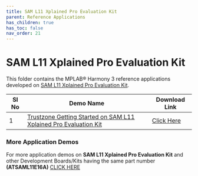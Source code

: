 ```yaml
---
title: SAM L11 Xplained Pro Evaluation Kit
parent: Reference Applications
has_children: true
has_toc: false
nav_order: 21
---
```


# SAM L11 Xplained Pro Evaluation Kit

This folder contains the MPLAB® Harmony 3 reference applications developed on [SAM L11 Xplained Pro Evaluation Kit](https://www.microchip.com/DevelopmentTools/ProductDetails/dm320205).   

|SI No| Demo Name | Download Link |
| --- | --- | -- |
| 1 | [Trustzone Getting Started on SAM L11 Xplained Pro Evaluation Kit](./saml11_trustzone_getting_started/readme.md) | [Click Here](https://github.com/Microchip-MPLAB-Harmony/reference_apps/releases/latest/download/saml11_trustzone_getting_started.zip) |

### More Application Demos

For more application demos on **SAM L11 Xplained Pro Evaluation Kit** and other Development Boards/Kits having the same part number **(ATSAML11E16A)** <a href="https://mplab-discover.microchip.com/v1/itemtype/com.microchip.ide.project?s0=ATSAML11E16A" target="_blank"> CLICK HERE </a>
